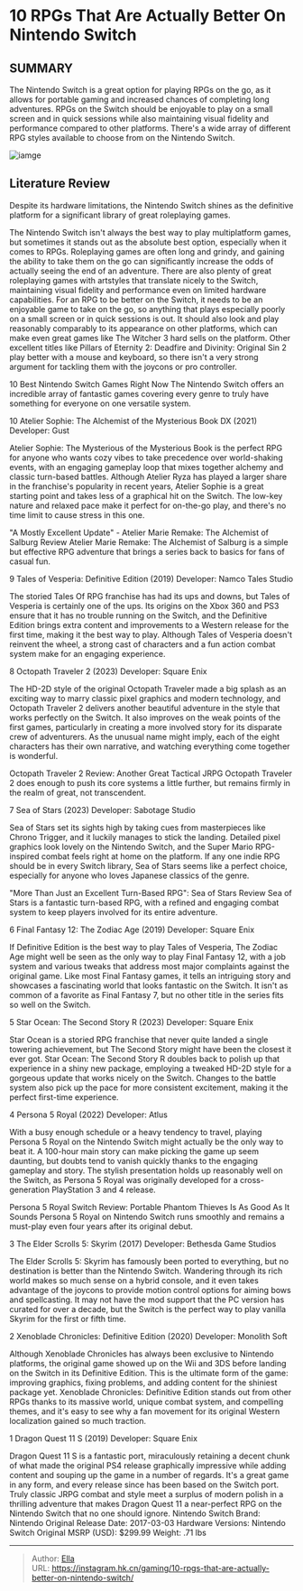 # 10 RPGs That Are Actually Better On Nintendo Switch


## SUMMARY 


 The Nintendo Switch is a great option for playing RPGs on the go, as it allows for portable gaming and increased chances of completing long adventures. 
 RPGs on the Switch should be enjoyable to play on a small screen and in quick sessions while also maintaining visual fidelity and performance compared to other platforms. 
 There&#39;s a wide array of different RPG styles available to choose from on the Nintendo Switch. 

![iamge](https://static1.srcdn.com/wordpress/wp-content/uploads/2021/08/pjimage-3-5.jpg)

## Literature Review

Despite its hardware limitations, the Nintendo Switch shines as the definitive platform for a significant library of great roleplaying games.




The Nintendo Switch isn&#39;t always the best way to play multiplatform games, but sometimes it stands out as the absolute best option, especially when it comes to RPGs. Roleplaying games are often long and grindy, and gaining the ability to take them on the go can significantly increase the odds of actually seeing the end of an adventure. There are also plenty of great roleplaying games with artstyles that translate nicely to the Switch, maintaining visual fidelity and performance even on limited hardware capabilities.
For an RPG to be better on the Switch, it needs to be an enjoyable game to take on the go, so anything that plays especially poorly on a small screen or in quick sessions is out. It should also look and play reasonably comparably to its appearance on other platforms, which can make even great games like The Witcher 3 hard sells on the platform. Other excellent titles like Pillars of Eternity 2: Deadfire and Divinity: Original Sin 2 play better with a mouse and keyboard, so there isn&#39;t a very strong argument for tackling them with the joycons or pro controller.
            
 
 10 Best Nintendo Switch Games Right Now 
The Nintendo Switch offers an incredible array of fantastic games covering every genre to truly have something for everyone on one versatile system.












 








 10  Atelier Sophie: The Alchemist of the Mysterious Book DX (2021) 
Developer: Gust
        

Atelier Sophie: The Mysterious of the Mysterious Book is the perfect RPG for anyone who wants cozy vibes to take precedence over world-shaking events, with an engaging gameplay loop that mixes together alchemy and classic turn-based battles. Although Atelier Ryza has played a larger share in the franchise&#39;s popularity in recent years, Atelier Sophie is a great starting point and takes less of a graphical hit on the Switch. The low-key nature and relaxed pace make it perfect for on-the-go play, and there&#39;s no time limit to cause stress in this one.
            
 
 &#34;A Mostly Excellent Update&#34; - Atelier Marie Remake: The Alchemist of Salburg Review 
Atelier Marie Remake: The Alchemist of Salburg is a simple but effective RPG adventure that brings a series back to basics for fans of casual fun.








 9  Tales of Vesperia: Definitive Edition (2019) 
Developer: Namco Tales Studio
        

The storied Tales Of RPG franchise has had its ups and downs, but Tales of Vesperia is certainly one of the ups. Its origins on the Xbox 360 and PS3 ensure that it has no trouble running on the Switch, and the Definitive Edition brings extra content and improvements to a Western release for the first time, making it the best way to play. Although Tales of Vesperia doesn&#39;t reinvent the wheel, a strong cast of characters and a fun action combat system make for an engaging experience.





 8  Octopath Traveler 2 (2023) 
Developer: Square Enix
        

The HD-2D style of the original Octopath Traveler made a big splash as an exciting way to marry classic pixel graphics and modern technology, and Octopath Traveler 2 delivers another beautiful adventure in the style that works perfectly on the Switch. It also improves on the weak points of the first games, particularly in creating a more involved story for its disparate crew of adventurers. As the unusual name might imply, each of the eight characters has their own narrative, and watching everything come together is wonderful.
            
 
 Octopath Traveler 2 Review: Another Great Tactical JRPG 
Octopath Traveler 2 does enough to push its core systems a little further, but remains firmly in the realm of great, not transcendent. 








 7  Sea of Stars (2023) 
Developer: Sabotage Studio


 







Sea of Stars set its sights high by taking cues from masterpieces like Chrono Trigger, and it luckily manages to stick the landing. Detailed pixel graphics look lovely on the Nintendo Switch, and the Super Mario RPG-inspired combat feels right at home on the platform. If any one indie RPG should be in every Switch library, Sea of Stars seems like a perfect choice, especially for anyone who loves Japanese classics of the genre.
            
 
 &#34;More Than Just an Excellent Turn-Based RPG&#34;: Sea of Stars Review 
Sea of Stars is a fantastic turn-based RPG, with a refined and engaging combat system to keep players involved for its entire adventure.








 6  Final Fantasy 12: The Zodiac Age (2019) 
Developer: Square Enix
        

If Definitive Edition is the best way to play Tales of Vesperia, The Zodiac Age might well be seen as the only way to play Final Fantasy 12, with a job system and various tweaks that address most major complaints against the original game. Like most Final Fantasy games, it tells an intriguing story and showcases a fascinating world that looks fantastic on the Switch. It isn&#39;t as common of a favorite as Final Fantasy 7, but no other title in the series fits so well on the Switch.





 5  Star Ocean: The Second Story R (2023) 
Developer: Square Enix
        

Star Ocean is a storied RPG franchise that never quite landed a single towering achievement, but The Second Story might have been the closest it ever got. Star Ocean: The Second Story R doubles back to polish up that experience in a shiny new package, employing a tweaked HD-2D style for a gorgeous update that works nicely on the Switch. Changes to the battle system also pick up the pace for more consistent excitement, making it the perfect first-time experience.





 4  Persona 5 Royal (2022) 
Developer: Atlus


 







With a busy enough schedule or a heavy tendency to travel, playing Persona 5 Royal on the Nintendo Switch might actually be the only way to beat it. A 100-hour main story can make picking the game up seem daunting, but doubts tend to vanish quickly thanks to the engaging gameplay and story. The stylish presentation holds up reasonably well on the Switch, as Persona 5 Royal was originally developed for a cross-generation PlayStation 3 and 4 release.
            
 
 Persona 5 Royal Switch Review: Portable Phantom Thieves Is As Good As It Sounds 
Persona 5 Royal on Nintendo Switch runs smoothly and remains a must-play even four years after its original debut.








 3  The Elder Scrolls 5: Skyrim (2017) 
Developer: Bethesda Game Studios


 







The Elder Scrolls 5: Skyrim has famously been ported to everything, but no destination is better than the Nintendo Switch. Wandering through its rich world makes so much sense on a hybrid console, and it even takes advantage of the joycons to provide motion control options for aiming bows and spellcasting. It may not have the mod support that the PC version has curated for over a decade, but the Switch is the perfect way to play vanilla Skyrim for the first or fifth time.





 2  Xenoblade Chronicles: Definitive Edition (2020) 
Developer: Monolith Soft
        

Although Xenoblade Chronicles has always been exclusive to Nintendo platforms, the original game showed up on the Wii and 3DS before landing on the Switch in its Definitive Edition. This is the ultimate form of the game: improving graphics, fixing problems, and adding content for the shiniest package yet. Xenoblade Chronicles: Definitive Edition stands out from other RPGs thanks to its massive world, unique combat system, and compelling themes, and it&#39;s easy to see why a fan movement for its original Western localization gained so much traction.





 1  Dragon Quest 11 S (2019) 
Developer: Square Enix
        

Dragon Quest 11 S is a fantastic port, miraculously retaining a decent chunk of what made the original PS4 release graphically impressive while adding content and souping up the game in a number of regards. It&#39;s a great game in any form, and every release since has been based on the Switch port. Truly classic JRPG combat and style meet a surplus of modern polish in a thrilling adventure that makes Dragon Quest 11 a near-perfect RPG on the Nintendo Switch that no one should ignore.
               Nintendo Switch   Brand:   Nintendo    Original Release Date:   2017-03-03    Hardware Versions:   Nintendo Switch    Original MSRP (USD):   $299.99    Weight:   .71 lbs      

---

> Author: [Ella](https://instagram.hk.cn/)  
> URL: https://instagram.hk.cn/gaming/10-rpgs-that-are-actually-better-on-nintendo-switch/  

